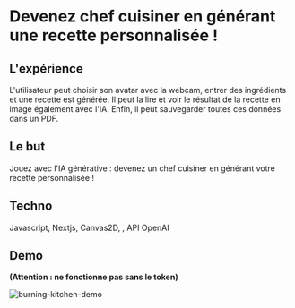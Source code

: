 <h1>Devenez chef cuisiner en générant une recette personnalisée !</h1>

## L'expérience

L'utilisateur peut choisir son avatar avec la webcam, entrer des ingrédients et une recette est générée. Il peut la lire et voir le résultat de la recette en image également avec l'IA. Enfin, il peut sauvegarder toutes ces données dans un PDF.

## Le but

Jouez avec l'IA générative : devenez un chef cuisiner en générant votre recette personnalisée !

## Techno

Javascript, Nextjs, Canvas2D, , API OpenAI

## Demo

<strong>(Attention : ne fonctionne pas sans le token)</strong>

![burning-kitchen-demo](https://user-images.githubusercontent.com/77757761/205369417-61d4ae16-bbff-4fcf-972e-c110e0c83222.gif)
